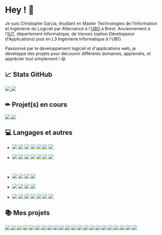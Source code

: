 # Hey ! 👋

Je suis Christophe Garcia, étudiant en Master Technologies de l'Information et Ingénierie du Logiciel par Alternance à l'[UBO](https://www.univ-brest.fr/departement-informatique/) à Brest. Anciennement à l'[IUT](https://www.iutvannes.fr/), département Informatique, de Vannes (option Développeur d'Applications) puis en L3 Ingénierie Informatique à l'UBO.

Passionné par le développement logiciel et d'applications web, je développe des projets pour découvrir différents domaines, apprendre, et apprécier tout simplement ! 😃


## 📈 Stats GitHub

<a href="https://github-readme-stats.vercel.app/api?username=Garcia-Christophe&show_icons=true&theme=vue-dark">
  <img align="bottom" src="https://github-readme-stats.vercel.app/api?username=Garcia-Christophe&show_icons=true&theme=vue-dark" />
</a>

<a href="https://github-readme-stats.vercel.app/api/top-langs/?username=Garcia-Christophe&layout=compact&theme=vue-dark">
  <img align="bottom" src="https://github-readme-stats.vercel.app/api/top-langs/?username=Garcia-Christophe&layout=compact&theme=vue-dark" />
</a>

## ✏ Projet(s) en cours

<a href="https://github.com/Garcia-Christophe/WeatherApp">
  <img align="center" src="https://github-readme-stats.vercel.app/api/pin/?username=Garcia-Christophe&repo=WeatherApp&theme=vue-dark" />
</a>

<a href="https://github.com/Garcia-Christophe/Satellites-Balises">
  <img align="center" src="https://github-readme-stats.vercel.app/api/pin/?username=Garcia-Christophe&repo=Satellites-Balises&theme=vue-dark" />
</a>

## 💻 Langages et autres

- ![](https://img.shields.io/badge/Code-JavaScript-informational?style=flat&logo=JavaScript&logoColor=white&color=2bbc8a)
![](https://img.shields.io/badge/Code-Java-informational?style=flat&logo=Java&logoColor=white&color=2bbc8a)
![](https://img.shields.io/badge/Code-HTML-informational?style=flat&logo=html5&logoColor=white&color=2bbc8a)
![](https://img.shields.io/badge/Code-CSS-informational?style=flat&logo=css3&logoColor=white&color=2bbc8a)
![](https://img.shields.io/badge/Code-PHP-informational?style=flat&logo=PHP&logoColor=white&color=2bbc8a)
![](https://img.shields.io/badge/Code-C-informational?style=flat&logo=c&logoColor=white&color=2bbc8a)
![](https://img.shields.io/badge/Code-MySQL-informational?style=flat&logo=MySQL&logoColor=white&color=2bbc8a)

- ![](https://img.shields.io/badge/Librairie-React-informational?style=flat&logo=react&logoColor=white&color=2bbc8a)
![](https://img.shields.io/badge/Framework-ReactNative-informational?style=flat&logo=react&logoColor=white&color=2bbc8a)
![](https://img.shields.io/badge/Framework-VueJS-informational?style=flat&logo=vue.js&logoColor=white&color=2bbc8a)
![](https://img.shields.io/badge/Framework-Spring-informational?style=flat&logo=spring&logoColor=white&color=2bbc8a)
![](https://img.shields.io/badge/Framework-Bootstrap-informational?style=flat&logo=Bootstrap&logoColor=white&color=2bbc8a)
![](https://img.shields.io/badge/Framework-Angular-informational?style=flat&logo=angular&logoColor=white&color=2bbc8a)
![](https://img.shields.io/badge/CMS-WordPress-informational?style=flat&logo=WordPress&logoColor=white&color=2bbc8a)

<br />
 
- ![](https://img.shields.io/badge/Test-Jest-informational?style=flat&logoColor=white&color=2bbc8a)
![](https://img.shields.io/badge/Test-JUnit-informational?style=flat&logoColor=white&color=2bbc8a)
![](https://img.shields.io/badge/Test-Katalon-informational?style=flat&logoColor=white&color=2bbc8a)
![](https://img.shields.io/badge/Test-Selenium-informational?style=flat&logoColor=white&color=2bbc8a)

- ![](https://img.shields.io/badge/Environnement-VisualStudioCode-informational?style=flat&logoColor=white&color=2bbc8a)
![](https://img.shields.io/badge/Environnement-Eclipse-informational?style=flat&logoColor=white&color=2bbc8a)
![](https://img.shields.io/badge/Environnement-AndroidStudio-informational?style=flat&logoColor=white&color=2bbc8a)
![](https://img.shields.io/badge/Environnement-IntelliJIDEA-informational?style=flat&logoColor=white&color=2bbc8a)

- ![](https://img.shields.io/badge/Outil-Git-informational?style=flat&logoColor=white&color=2bbc8a)
![](https://img.shields.io/badge/Outil-Méthode%20Agile%20Scrum-informational?style=flat&logoColor=white&color=2bbc8a)
![](https://img.shields.io/badge/Outil-GitHub-informational?style=flat&logoColor=white&color=2bbc8a)
![](https://img.shields.io/badge/Outil-GitLab-informational?style=flat&logoColor=white&color=2bbc8a)
![](https://img.shields.io/badge/Outil-Gantt-informational?style=flat&logoColor=white&color=2bbc8a)
![](https://img.shields.io/badge/Outil-Suite%20Office-informational?style=flat&logoColor=white&color=2bbc8a)
![](https://img.shields.io/badge/Outil-Suite%20Google-informational?style=flat&logoColor=white&color=2bbc8a)

## 📚 Mes projets

<a href="https://github.com/Garcia-Christophe/Protegodot">
  <img align="center" src="https://gitlab.com/uploads/-/system/project/avatar/51349793/Protegodot.png?width=64" />
</a>
<a href="https://github.com/Garcia-Christophe/Satellites-Balises">
  <img align="center" src="https://gitlab.com/uploads/-/system/project/avatar/50745647/Satellites-Balises.png?width=64" />
</a>
<a href="https://github.com/Garcia-Christophe/WeatherApp">
  <img align="center" src="https://gitlab.com/uploads/-/system/project/avatar/50596910/WeatherApp.png?width=64" />
</a>
<a href="https://github.com/Garcia-Christophe/VueJS-Decouverte">
  <img align="center" src="https://gitlab.com/uploads/-/system/project/avatar/46966717/VueJS-Decouverte.png?width=64" />
</a>
<a href="https://github.com/Garcia-Christophe/TourGo">
  <img align="center" src="https://gitlab.com/uploads/-/system/project/avatar/44074980/TourGo.png?width=64" />
</a>
<a href="https://github.com/Garcia-Christophe/Accar-Areno">
  <img align="center" src="https://gitlab.com/uploads/-/system/project/avatar/43278724/AccarAreno.png?width=64" />
</a>
<a href="https://github.com/Garcia-Christophe/Find-A-Movie">
  <img align="center" src="https://gitlab.com/uploads/-/system/project/avatar/42801882/logo.png?width=64" />
</a>
<a href="https://github.com/Garcia-Christophe/FTP-Client-Serveur">
  <img align="center" src="https://gitlab.com/uploads/-/system/project/avatar/34181107/MyFTP2.png?width=64" />
</a>
<a href="https://github.com/Garcia-Christophe/Conception-application">
  <img align="center" src="https://gitlab.com/uploads/-/system/project/avatar/32700928/logo.png?width=64" />
</a>
<a href="https://github.com/Garcia-Christophe/Follow">
  <img align="center" src="https://gitlab.com/uploads/-/system/project/avatar/31127659/logo.png?width=64" />
</a>
<a href="https://github.com/Garcia-Christophe/Borne-Recharge">
  <img align="center" src="https://gitlab.com/uploads/-/system/project/avatar/31835542/logoRond.png?width=64" />
</a>
<a href="https://github.com/Garcia-Christophe/Universites">
  <img align="center" src="https://gitlab.com/uploads/-/system/project/avatar/30706453/logo.png?width=64" />
</a>
<a href="https://github.com/Garcia-Christophe/MesStocks">
  <img align="center" src="https://gitlab.com/uploads/-/system/project/avatar/25979562/logo.png?width=64" />
</a>
<a href="https://github.com/Garcia-Christophe/Chat-Botte">
  <img align="center" src="https://gitlab.com/uploads/-/system/project/avatar/27577096/Chat-Botte.png?width=64" />
</a>
<a href="https://github.com/Garcia-Christophe/NavalBattle">
  <img align="center" src="https://gitlab.com/uploads/-/system/project/avatar/26005963/logo.png?width=64" />
</a>
<a href="https://github.com/Garcia-Christophe/TodoListe">
  <img align="center" src="https://gitlab.com/uploads/-/system/project/avatar/26006313/logo.png?width=64" />
</a>
<a href="https://github.com/Garcia-Christophe/TicTacToe">
  <img align="center" src="https://gitlab.com/uploads/-/system/project/avatar/26004928/logo.png?width=64" />
</a>
<a href="https://github.com/Garcia-Christophe/WereWolf">
  <img align="center" src="https://gitlab.com/uploads/-/system/project/avatar/26005788/logo.png?width=64" />
</a>
<a href="https://github.com/Garcia-Christophe/ZenGame">
  <img align="center" src="https://gitlab.com/uploads/-/system/project/avatar/26005528/logo.png?width=64" />
</a>
<a href="https://github.com/Garcia-Christophe/SeaBattle">
  <img align="center" src="https://gitlab.com/uploads/-/system/project/avatar/26005201/logo.png?width=64" />
</a>
<a href="https://github.com/Garcia-Christophe/Snake">
  <img align="center" src="https://gitlab.com/uploads/-/system/project/avatar/26003921/snakeIcon.png?width=64" />
</a>
<a href="https://github.com/Garcia-Christophe/Echecs">
  <img align="center" src="https://gitlab.com/uploads/-/system/project/avatar/26002630/icon.png?width=64" />
</a>
